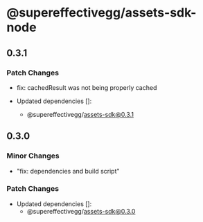 # @supereffectivegg/assets-sdk-node

## 0.3.1

### Patch Changes

- fix: cachedResult was not being properly cached

- Updated dependencies []:
  - @supereffectivegg/assets-sdk@0.3.1

## 0.3.0

### Minor Changes

- "fix: dependencies and build script"

### Patch Changes

- Updated dependencies []:
  - @supereffectivegg/assets-sdk@0.3.0
